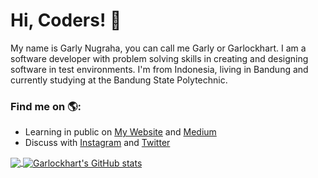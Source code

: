 # Hi, Coders! 👋


My name is Garly Nugraha, you can call me Garly or Garlockhart. I am a software developer with problem solving skills in creating and designing software in test environments. I'm from Indonesia, living in Bandung and currently studying at the Bandung State Polytechnic.

### Find me on 🌎:
- Learning in public on <a href="https://www.garlockhart.com">My Website</a> and <a href="https://medium.com/@garlockhart">Medium</a>
- Discuss with <a href="https://instagram.com/garlockhart">Instagram</a> and <a href="https://twitter.com/garlockhart">Twitter</a>

<a href="https://github.com/garlockhart/garlockhart">
  <img align="center" src="https://github-readme-stats.vercel.app/api/top-langs/?username=garlockhart&&show_icons=true&theme=tokyonight" />
</a>
<a href="https://github.com/garlockhart/garlockhart">
  <img align="center" src="https://github-readme-stats.vercel.app/api?username=garlockhart&show_icons=true&theme=tokyonight&line_height=27" alt="Garlockhart's GitHub stats" />
</a>
